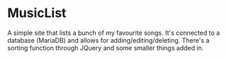 # MusicList

A simple site that lists a bunch of my favourite songs. It's connected to a database (MariaDB) and allows for adding/editing/deleting.
There's a sorting function through JQuery and some smaller things added in.

